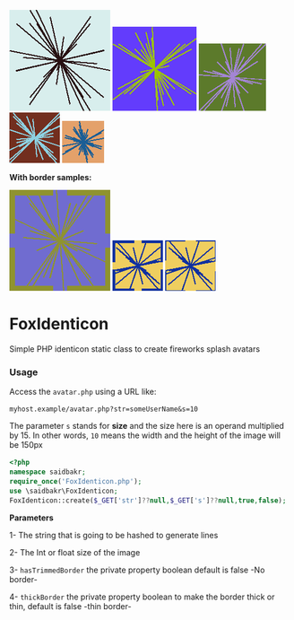 ![Avatar](avatar.png)
![Avatar](avatar1.png)
![Avatar](avatar2.png)
![Avatar](avatar3.png)
![Avatar](avatar4.png)

**With border samples:**

![Avatar](avatar5.png)
![Avatar](avatar6.png)
![Avatar](avatar7.png)
# FoxIdenticon
Simple PHP identicon static class to create fireworks splash avatars

### Usage

Access the `avatar.php` using a URL like:
```
myhost.example/avatar.php?str=someUserName&s=10
```
The parameter `s` stands for **size** and the size here is an operand multiplied by 15. In other words, `10` means the width and the height of the image will be 150px

```php
<?php
namespace saidbakr;
require_once('FoxIdenticon.php');
use \saidbakr\FoxIdenticon;
FoxIdenticon::create($_GET['str']??null,$_GET['s']??null,true,false);

```
**Parameters**

1- The string that is going to be hashed to generate lines

2- The Int or float size of the image 

3- `hasTrimmedBorder` the private property boolean default is false -No border-

4- `thickBorder` the private property boolean to make the border thick or thin, default is false -thin border-

